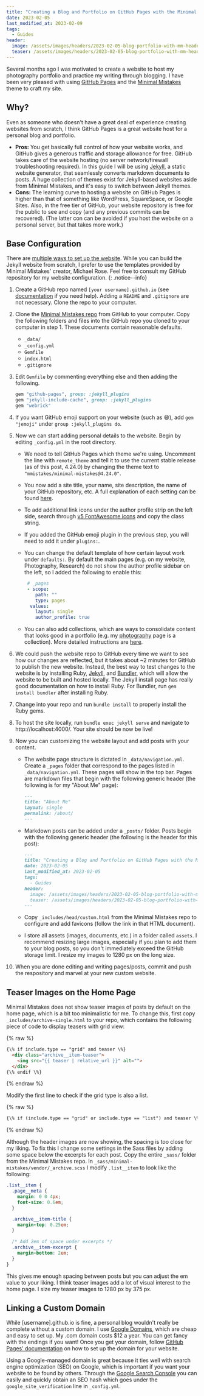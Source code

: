 ```yaml
---
title: "Creating a Blog and Portfolio on GitHub Pages with the Minimal Mistakes Theme"
date: 2023-02-05
last_modified_at: 2023-02-09
tags:
  - Guides
header:
  image: /assets/images/headers/2023-02-05-blog-portfolio-with-mm-header.jpg
  teaser: /assets/images/headers/2023-02-05-blog-portfolio-with-mm-header.jpg
---
```


Several months ago I was motivated to create a website to host my photography portfolio and practice my writing through blogging. I have been very pleased with using [GitHub Pages](https://pages.github.com/) and the [Minimal Mistakes](https://mmistakes.github.io/minimal-mistakes/) theme to craft my site. 

## Why?

Even as someone who doesn't have a great deal of experience creating websites from scratch, I think GitHub Pages is a great website host for a personal blog and portfolio. 

* **Pros:** You get basically full control of how your website works, and GitHub gives a generous traffic and storage allowance for free. GitHub takes care of the website hosting (no server network/firewall troubleshooting required). In this guide I will be using [Jekyll](https://jekyllrb.com/), a static website generator, that seamlessly converts markdown documents to posts. A huge collection of themes exist for Jekyll-based websites aside from Minimal Mistakes, and it's easy to switch between Jekyll themes.
* **Cons:** The learning curve to hosting a website on GitHub Pages is higher than that of something like WordPress, SquareSpace, or Google Sites. Also, in the free tier of GitHub, your website repository is free for the public to see and copy (and any previous commits can be recovered). (The latter con can be avoided if you host the website on a personal server, but that takes more work.)

## Base Configuration

There are [multiple ways to set up the website](https://mmistakes.github.io/minimal-mistakes/docs/quick-start-guide/). While you can build the Jekyll website from scratch, I prefer to use the templates provided by Minimal Mistakes' creator, Michael Rose. Feel free to consult my GitHub repository for my website configuration.
{: .notice--info}
 
1. Create a GitHub repo named `[your username].github.io` (see [documentation](https://docs.github.com/en/pages/quickstart) if you need help). Adding a `README` and `.gitignore` are not necessary. Clone the repo to your computer.
2. Clone the [Minimal Mistakes repo](https://github.com/mmistakes/minimal-mistakes) from GitHub to your computer. Copy the following folders and files into the GitHub repo you cloned to your computer in step 1. These documents contain reasonable defaults.

    * `_data/`
    * `_config.yml`
    * `Gemfile`
    * `index.html`
    * `.gitignore`

3. Edit `Gemfile` by commenting everything else and then adding the following.

    ~~~ ruby
    gem "github-pages", group: :jekyll_plugins
    gem "jekyll-include-cache", group: :jekyll_plugins
    gem "webrick"
    ~~~

4. If you want GitHub emoji support on your website (such as :smile:), add `gem "jemoji"` under `group :jekyll_plugins do`. 
5. Now we can start adding personal details to the website. Begin by editing `_config.yml` in the root directory.

    * We need to tell GitHub Pages which theme we're using. Uncomment the line with `remote_theme` and tell it to use the current stable release (as of this post, 4.24.0) by changing the theme text to `"mmistakes/minimal-mistakes@4.24.0"`.
    * You now add a site title, your name, site description, the name of your GitHub repository, etc. A full explanation of each setting can be found [here](https://mmistakes.github.io/minimal-mistakes/docs/configuration/).  
    * To add additional link icons under the author profile strip on the left side, search through [v5 FontAwesome icons](https://fontawesome.com/v5/search) and copy the class string.
    * If you added the GitHub emoji plugin in the previous step, you will need to add it under `plugins:`.  
    * You can change the default template of how certain layout work under `defaults:`. By default the main pages (e.g. on my website, Photography, Research) do not show the author profile sidebar on the left, so I added the following to enable this:

        ~~~ yaml
         # _pages
         - scope:
            path: ""
            type: pages
          values:
            layout: single
            author_profile: true
        ~~~

    * You can also add collections, which are ways to consolidate content that looks good in a portfolio (e.g. my [photography](https://www.codyhou.com/photography/) page is a collection). More detailed instructions are [here](https://mmistakes.github.io/minimal-mistakes/docs/collections/).

6. We could push the website repo to GitHub every time we want to see how our changes are reflected, but it takes about ~2 minutes for GitHub to publish the new website. Instead, the best way to test changes to the website is by installing Ruby, [Jekyll](https://jekyllrb.com/docs/installation/), and [Bundler](https://bundler.io/), which will allow the website to be built and hosted locally. The Jekyll install page has really good documentation on how to install Ruby. For Bundler, run `gem install bundler` after installing Ruby.
7. Change into your repo and run `bundle install` to properly install the Ruby gems.
8. To host the site locally, run `bundle exec jekyll serve` and navigate to http://localhost:4000/. Your site should be now be live!
9. Now you can customizing the website layout and add posts with your content. 

    * The website page structure is dictated in `_data/navigation.yml`. Create a `_pages` folder that correspond to the pages listed in `_data/navigation.yml`. These pages will show in the top bar. Pages are markdown files that begin with the following generic header (the following is for my "About Me" page):

        ~~~ md
        ---
        title: "About Me"
        layout: single
        permalink: /about/
        ---
        ~~~

    * Markdown posts can be added under a `_posts/` folder. Posts begin with the following generic header (the following is the header for this post):

        ~~~ md
        ---
        title: "Creating a Blog and Portfolio on GitHub Pages with the Minimal Mistakes Theme"
        date: 2023-02-05
        last_modified_at: 2023-02-05
        tags:
          - Guides
        header:
          image: /assets/images/headers/2023-02-05-blog-portfolio-with-mm-header.jpg
          teaser: /assets/images/headers/2023-02-05-blog-portfolio-with-mm-header.jpg
        ---
        ~~~

    * Copy `_includes/head/custom.html` from the Minimal Mistakes repo to configure and add favicons (follow the link in that HTML document).
    * I store all assets (images, documents, etc.) in a folder called `assets`. I recommend resizing large images, especially if you plan to add them to your blog posts, so you don't immediately exceed the GitHub storage limit. I resize my images to 1280 px on the long size.

10. When you are done editing and writing pages/posts, commit and push the respository and marvel at your new custom website.

## Teaser Images on the Home Page

Minimal Mistakes does not show teaser images of posts by default on the home page, which is a bit too minimalistic for me. To change this, first copy `_includes/archive-single.html` to your repo, which contains the following piece of code to display teasers with grid view:

{% raw %}
~~~ html
{\% if include.type == "grid" and teaser \%}
  <div class="archive__item-teaser">
    <img src="{{ teaser | relative_url }}" alt="">
  </div>
{\% endif \%}
~~~
{% endraw %}

Modify the first line to check if the grid type is also a list. 

{% raw %}
~~~ html
{\% if (include.type == "grid" or include.type == "list") and teaser \%}
~~~
{% endraw %}

Although the header images are now showing, the spacing is too close for my liking. To fix this I change some settings in the Sass files by adding some space below the excerpts for each post. Copy the entire `_sass/` folder from the Minimal Mistakes repo. In `_sass/minimal-mistakes/vendor/_archive.scss` I modify `.list__item` to look like the following: 

~~~ css
.list__item {
  .page__meta {
    margin: 0 0 4px;
    font-size: 0.6em;
  }

  .archive__item-title {
    margin-top: 0.25em;
  }
  
  /* Add 2em of space under excerpts */
  .archive__item-excerpt {
    margin-bottom: 2em;
  }
}
~~~

This gives me enough spacing between posts but you can adjust the em value to your liking. I think teaser images add a lot of visual interest to the home page. I size my teaser images to 1280 px by 375 px.

## Linking a Custom Domain

While [username].github.io is fine, a personal blog wouldn't really be complete without a custom domain. I use [Google Domains](https://domains.google/), which are cheap and easy to set up. My .com domain costs $12 a year. You can get fancy with the endings if you want! Once you get your domain, follow [GitHub Pages' documentation](https://docs.github.com/en/pages/configuring-a-custom-domain-for-your-github-pages-site/managing-a-custom-domain-for-your-github-pages-site) on how to set up the domain for your website.

Using a Google-managed domain is great because it ties well with search engine optimization (SEO) on Google, which is important if you want your website to be found by others. Through the [Google Search Console](https://search.google.com/search-console/about) you can easily and quickly obtain an SEO hash which goes under the `google_site_verification` line in `_config.yml`. 
